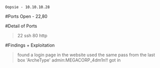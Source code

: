 ```
Oopsie - 10.10.10.28
```

#Ports Open - 22,80

#Detail of Ports
>22		ssh
>80		http

#Findings + Exploitation
>found a login page in the website
>used the same pass from the last box 'ArcheType'
	admin:MEGACORP_4dm1n!!
>got in
>